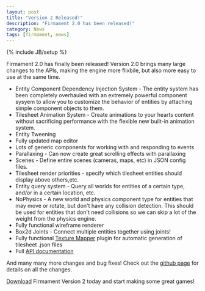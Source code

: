 ```yaml
---
layout: post
title: "Version 2 Released!"
description: "Firmament 2.0 has been released!"
category: News
tags: [firmament, news]
---
```

{% include JB/setup %}

Firmament 2.0 has finally been released! 
Version 2.0 brings many large changes to the APIs, making the engine more flixbile, but also more easy to use at the same time.

* Entity Component Dependency Injection System - The entity system has been completely overhauled with an extremely powerful component sysyem to allow you to customize the behavior of entities by attaching simple component objects to them. 
* Tilesheet Animation System - Create animations to your hearts content without sacrificing performance with the flexible new built-in animation system.
* Entity Tweening
* Fully updated map editor
* Lots of generic components for working with and responding to events
* Parallaxing - Can now create great scrolling effects with parallaxing
* Scenes - Define entire scenes (cameras, maps, etc) in JSON config files.
* Tilesheet render priorities - specify which tilesheet entities should display above others,etc.
* Entity query system - Query all worlds for entities of a certain type, and/or in a certain location, etc.
* NoPhysics - A new world and physics component type for entities that may move or rotate, but don't have any collision detection. This should be used for entities that don't need collisions so we can skip a lot of the weight from the physics engine.
* Fully functional wireframe renderer
* Box2d Joints - Connect multiple entities together using joints!
* Fully functional [Texture Mapper](http://www.codeandweb.com/texturepacker) plugin for automatic generation of tilesheet .json files
* Full [API documentation](http://martamius.github.com/Firmament.hx/docs/)

And many many more changes and bug fixes! Check out the [github page](https://github.com/martamius/Firmament.hx/commits/master) for details on all the changes.

[Download](http://martamius.github.com/Firmament.hx/downloads.html) Firmament Version 2 today and start making some great games!
